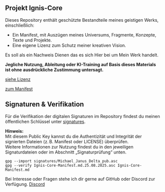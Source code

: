 ## **Projekt Ignis-Core**

Dieses Repository enthält geschützte Bestandteile meines geistigen Werks,
einschließlich:

- Ein Manifest, mit Auszügen meines Universums, Fragmente, Konzepte, Texte und Projekte.
- Eine eigene Lizenz zum Schutz meiner kreativen Vision.

Es soll als ein Nachweis Dienen das es sich Hier bei um Mein Werk handelt.

**Jegliche Nutzung, Ableitung oder KI-Training auf Basis dieses Materials ist ohne ausdrückliche Zustimmung untersagt.**

[siehe Lizenz](LICENSE-Ignis-Core-PROPRIETARY.txt)

[zum Manifest](Ignis-Core-Manifest.md)

## Signaturen & Verifikation

Für die Verifikation der digitalen Signaturen im Repository findest du meinen öffentlichen Schlüssel unter [signatures](Michael_Janus_Delta_pub.asc).

**Hinweis:**  
Mit diesem Public Key kannst du die Authentizität und Integrität der signierten Dateien (z. B. Manifest oder LICENSE) überprüfen.  
Weitere Informationen zur Nutzung findest du in den jeweiligen Signaturdateien oder im Abschnitt „Signaturprüfung“ unten.

```
gpg --import signatures/Michael_Janus_Delta_pub.asc
gpg --verify Ignis-Core-Manifest.md.25.08.2025.asc Ignis-Core-Manifest.md
```

Bei Interesse oder Fragen stehe ich dir gerne auf GitHub oder Discord zur Verfügung.
[Discord](https://discord.gg/NsGfrKgEsg)
